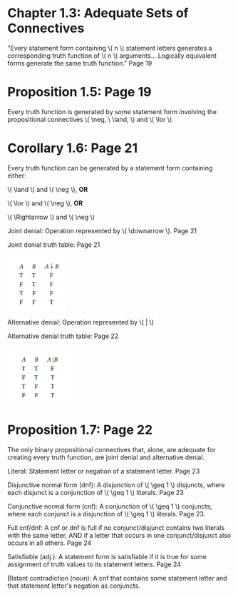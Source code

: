 # Chapter 1.3: Adequate Sets of Connectives

"Every statement form containing \\( n \\) statement letters generates a corresponding truth function
of \\( n \\) arguments... 
Logically equivalent forms generate the same truth function." Page 19

# Proposition 1.5: Page 19

Every truth function is generated by some statement form involving the propositional connectives
\\( \neg, \ \land, \\) and \\( \lor \\).

# Corollary 1.6: Page 21

Every truth function can be generated by a statement form containing either:

\\( \land \\) and \\( \neg \\), **OR**

\\( \lor \\) and \\( \neg \\), **OR**

\\( \Rightarrow \\) and \\( \neg \\)

Joint denial: Operation represented by \\( \downarrow \\). Page 21

Joint denial truth table: Page 21

![Your joint has been denied](./images/jointDenialTable.png)

Alternative denial: Operation represented by \\( | \\)

Alternative denial truth table: Page 22

![ALT METAL SUCKS ANYWAY!](./images/alternativeDenialTable.png)

# Proposition 1.7: Page 22

The only binary propositional connectives that, alone, are adequate for creating every truth function, are joint denial and
alternative denial.

Literal: Statement letter or negation of a statement letter. Page 23

Disjunctive normal form (dnf): A disjunction of \\( \geq 1 \\)  disjuncts, where each disjunct is a conjunction 
of \\( \geq 1 \\) literals. Page 23

Conjunctive normal form (cnf): A conjunction of \\( \geq 1 \\) conjuncts, where each conjunct is a disjunction 
of \\( \geq 1 \\) literals. Page 23.

Full cnf/dnf: A cnf or dnf is full if no conjunct/disjunct contains two literals with the same letter, AND
if a letter that occurs in one conjunct/disjunct also occurs in all others. Page 24

Satisfiable (adj.): A statement form is satisfiable if it is true for some assignment of truth values to its statement 
letters. Page 24

Blatant contradiction (noun): A cnf that contains some statement letter and that statement letter's negation as conjuncts.




